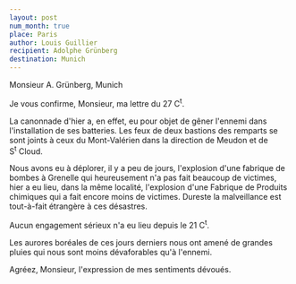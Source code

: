 ```yaml
---
layout: post
num_month: true
place: Paris
author: Louis Guillier
recipient: Adolphe Grünberg
destination: Munich
---
```


Monsieur A. Grünberg, Munich

Je vous confirme, Monsieur, ma lettre du 27 C<sup>t</sup>.

La canonnade d'hier a, en effet, eu pour objet de gêner l'ennemi dans
l'installation de ses batteries. Les feux de deux bastions des remparts se sont
joints à ceux du Mont-Valérien dans la direction de Meudon et de S<sup>t</sup> Cloud.

Nous avons eu à déplorer, il y a peu de jours, l'explosion d'une fabrique de
bombes à Grenelle qui heureusement n'a pas fait beaucoup de victimes, hier a eu
lieu, dans la même localité, l'explosion d'une Fabrique de Produits chimiques 
qui a fait encore moins de victimes. Dureste la malveillance est tout-à-fait
étrangère à ces désastres.

Aucun engagement sérieux n'a eu lieu depuis le 21 C<sup>t</sup>.

Les aurores boréales de ces jours derniers nous ont amené de grandes pluies qui
nous sont moins dévaforables qu'à l'ennemi.


Agréez, Monsieur, l'expression de mes sentiments dévoués.
